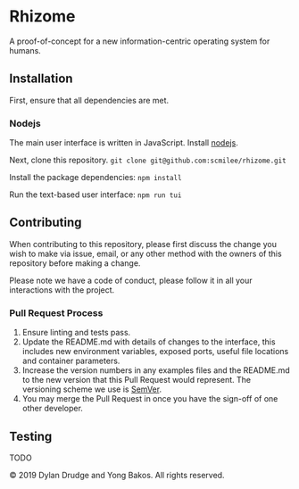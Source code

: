 # Rhizome

A proof-of-concept for a new information-centric operating system for humans.

## Installation

First, ensure that all dependencies are met.

### Nodejs

The main user interface is written in JavaScript. Install [nodejs](https://nodejs.org/en/).

Next, clone this repository. `git clone git@github.com:scmilee/rhizome.git`

Install the package dependencies: `npm install`

Run the text-based user interface: `npm run tui`

## Contributing

When contributing to this repository, please first discuss the change you wish to make via issue,
email, or any other method with the owners of this repository before making a change. 

Please note we have a code of conduct, please follow it in all your interactions with the project.

### Pull Request Process

1. Ensure linting and tests pass.
2. Update the README.md with details of changes to the interface, this includes new environment 
   variables, exposed ports, useful file locations and container parameters.
3. Increase the version numbers in any examples files and the README.md to the new version that this
   Pull Request would represent. The versioning scheme we use is [SemVer](http://semver.org/).
4. You may merge the Pull Request in once you have the sign-off of one other developer.


## Testing

TODO

&copy; 2019 Dylan Drudge and Yong Bakos. All rights reserved.
